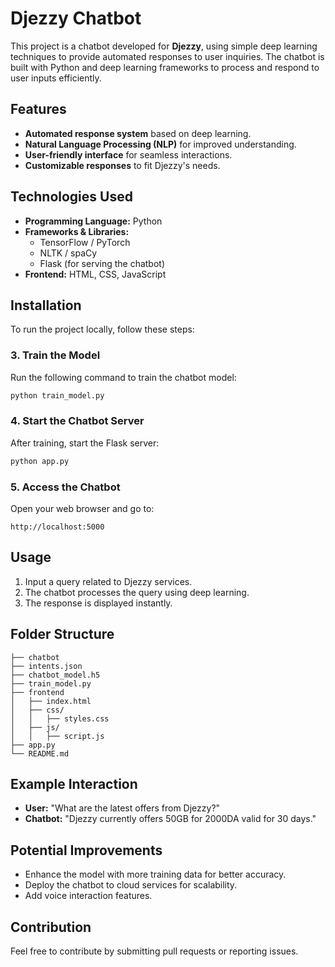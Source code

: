 # Djezzy Chatbot

This project is a chatbot developed for **Djezzy**, using simple deep learning techniques to provide automated responses to user inquiries. The chatbot is built with Python and deep learning frameworks to process and respond to user inputs efficiently.

## Features

- **Automated response system** based on deep learning.
- **Natural Language Processing (NLP)** for improved understanding.
- **User-friendly interface** for seamless interactions.
- **Customizable responses** to fit Djezzy's needs.

## Technologies Used

- **Programming Language:** Python
- **Frameworks & Libraries:**
  - TensorFlow / PyTorch
  - NLTK / spaCy
  - Flask (for serving the chatbot)
- **Frontend:** HTML, CSS, JavaScript

## Installation

To run the project locally, follow these steps:


### 3. Train the Model
Run the following command to train the chatbot model:
```bash
python train_model.py
```

### 4. Start the Chatbot Server
After training, start the Flask server:
```bash
python app.py
```

### 5. Access the Chatbot
Open your web browser and go to:
```
http://localhost:5000
```

## Usage

1. Input a query related to Djezzy services.
2. The chatbot processes the query using deep learning.
3. The response is displayed instantly.

## Folder Structure

```
├── chatbot
├── intents.json
├── chatbot_model.h5
├── train_model.py
├── frontend
│   ├── index.html
│   ├── css/
│   │   ├── styles.css
│   ├── js/
│   │   ├── script.js
├── app.py
└── README.md
```

## Example Interaction

- **User:** "What are the latest offers from Djezzy?"
- **Chatbot:** "Djezzy currently offers 50GB for 2000DA valid for 30 days."

## Potential Improvements

- Enhance the model with more training data for better accuracy.
- Deploy the chatbot to cloud services for scalability.
- Add voice interaction features.

## Contribution

Feel free to contribute by submitting pull requests or reporting issues.




